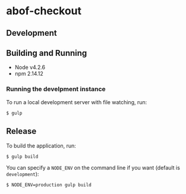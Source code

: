 # abof-checkout

## Development

## Building and Running

  - Node v4.2.6
  - npm 2.14.12

### Running the develpment instance

To run a local development server with file watching, run:

    $ gulp

## Release

To build the application, run:

    $ gulp build

You can specify a `NODE_ENV` on the command line if you want (default is `development`):

    $ NODE_ENV=production gulp build

